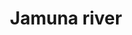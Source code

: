 ---
title: "Jamuna river"
title_bn: "যমুনা নদী"
description: "The river emerges from Kakshiali river at Kaliganj upazila of Shatkhira district and ends by meeting with Mothergang river at Manikpur  upazila at the same district."
---